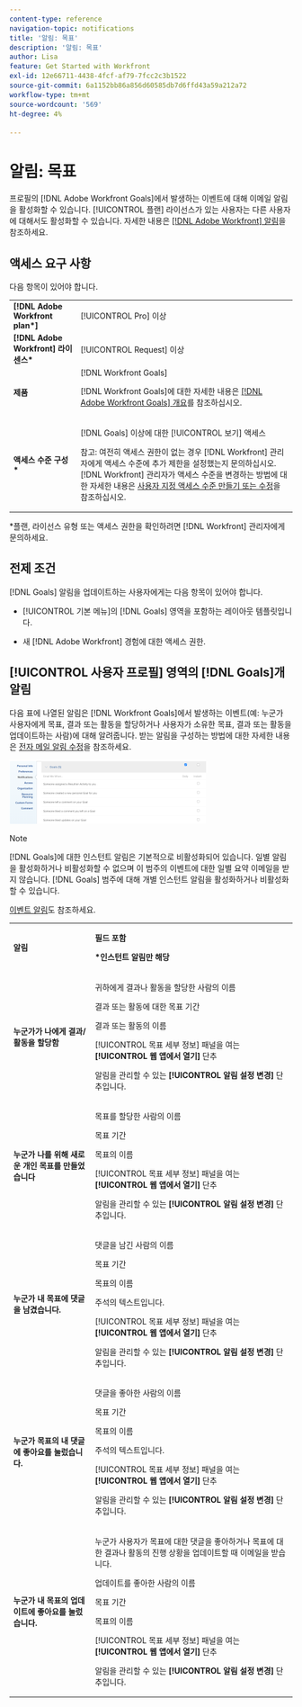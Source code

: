```yaml
---
content-type: reference
navigation-topic: notifications
title: '알림: 목표'
description: '알림: 목표'
author: Lisa
feature: Get Started with Workfront
exl-id: 12e66711-4438-4fcf-af79-7fcc2c3b1522
source-git-commit: 6a1152bb86a856d60585db7d6ffd43a59a212a72
workflow-type: tm+mt
source-wordcount: '569'
ht-degree: 4%

---
```


# 알림: 목표

프로필의 [!DNL Adobe Workfront Goals]에서 발생하는 이벤트에 대해 이메일 알림을 활성화할 수 있습니다. [!UICONTROL 플랜] 라이선스가 있는 사용자는 다른 사용자에 대해서도 활성화할 수 있습니다. 자세한 내용은 [[!DNL Adobe Workfront] 알림](../../workfront-basics/using-notifications/wf-notifications.md)을 참조하세요.

## 액세스 요구 사항

<!--
<p data-mc-conditions="QuicksilverOrClassic.Draft mode">(NOTE: because there are conditions for who sees this, I added this from the How To articles/ template although this is not a How To. But I like the format, so I thought keeping it consistent might help users. We may decide to update this when we have access and prereq for overview-type articles)</p>
-->

다음 항목이 있어야 합니다.

<table style="table-layout:auto"> 
 <col> 
 <col> 
 <tbody> 
  <tr> 
   <td role="rowheader"><strong>[!DNL Adobe Workfront plan*]</strong></td> 
   <td> <p>[!UICONTROL Pro] 이상</p> </td> 
  </tr> 
  <tr> 
   <td role="rowheader"><strong>[!DNL Adobe Workfront] 라이센스*</strong></td> 
   <td> <p>[!UICONTROL Request] 이상</p> </td> 
  </tr> 
  <tr> 
   <td role="rowheader"><strong>제품</strong></td> 
   <td>[!DNL Workfront Goals] <p>[!DNL Workfront Goals]에 대한 자세한 내용은 <a href="../../workfront-goals/goal-management/wf-goals-overview.md" class="MCXref xref">[!DNL Adobe Workfront Goals] 개요</a>를 참조하십시오.</p> </td> 
  </tr> 
  <tr> 
   <td role="rowheader"><strong>액세스 수준 구성*</strong></td> 
   <td> <p>[!DNL Goals] 이상에 대한 [!UICONTROL 보기] 액세스</p> <p>참고: 여전히 액세스 권한이 없는 경우 [!DNL Workfront] 관리자에게 액세스 수준에 추가 제한을 설정했는지 문의하십시오. [!DNL Workfront] 관리자가 액세스 수준을 변경하는 방법에 대한 자세한 내용은 <a href="../../administration-and-setup/add-users/configure-and-grant-access/create-modify-access-levels.md" class="MCXref xref">사용자 지정 액세스 수준 만들기 또는 수정</a>을 참조하십시오.</p> </td> 
  </tr> <!--
   <tr data-mc-conditions="QuicksilverOrClassic.Draft mode"> 
    <td role="rowheader">Object permissions</td> 
    <td> <p>[Insert permissions needed]</p> <p>For information on requesting additional access, see <a href="../../workfront-basics/grant-and-request-access-to-objects/request-access.md" class="MCXref xref">Request access to objects </a>.</p> </td> 
   </tr>
  --> 
 </tbody> 
</table>

&#42;플랜, 라이선스 유형 또는 액세스 권한을 확인하려면 [!DNL Workfront] 관리자에게 문의하세요.

## 전제 조건

[!DNL Goals] 알림을 업데이트하는 사용자에게는 다음 항목이 있어야 합니다.

* [!UICONTROL 기본 메뉴]의 [!DNL Goals] 영역을 포함하는 레이아웃 템플릿입니다.
* 새 [!DNL Adobe Workfront] 경험에 대한 액세스 권한.

  <!--
  <MadCap:conditionalText data-mc-conditions="QuicksilverOrClassic.Draft mode">
  (NOTE: we need this here because you can see these notifications from Classic)
  </MadCap:conditionalText>
  -->

## [!UICONTROL 사용자 프로필] 영역의 [!DNL Goals]개 알림

다음 표에 나열된 알림은 [!DNL Workfront Goals]에서 발생하는 이벤트(예: 누군가 사용자에게 목표, 결과 또는 활동을 할당하거나 사용자가 소유한 목표, 결과 또는 활동을 업데이트하는 사람)에 대해 알려줍니다. 받는 알림을 구성하는 방법에 대한 자세한 내용은 [전자 메일 알림 수정](../../workfront-basics/using-notifications/activate-or-deactivate-your-own-event-notifications.md)을 참조하세요.

![알림 환경 설정](assets/goals-notifications-preferences-350x114.png)

>[!NOTE]
>
>[!DNL Goals]에 대한 인스턴트 알림은 기본적으로 비활성화되어 있습니다. 일별 알림을 활성화하거나 비활성화할 수 없으며 이 범주의 이벤트에 대한 일별 요약 이메일을 받지 않습니다. [!DNL Goals] 범주에 대해 개별 인스턴트 알림을 활성화하거나 비활성화할 수 있습니다.

[이벤트 알림](../../workfront-basics/using-notifications/event-notifications.md)도 참조하세요.

<table style="table-layout:auto"> 
 <col> 
 <col> 
 <tbody> 
  <tr> 
   <td><strong>알림</strong></td> 
   <td> <p><strong>필드 포함</strong> </p> <p><strong>*인스턴트 알림만 해당</strong></p> </td> 
  </tr> 
  <tr> 
   <td><strong>누군가가 나에게 결과/활동을 할당함</strong></td> 
   <td> <p>귀하에게 결과나 활동을 할당한 사람의 이름</p> <p>결과 또는 활동에 대한 목표 기간</p> <p>결과 또는 활동의 이름</p> <p>[!UICONTROL 목표 세부 정보] 패널을 여는 <strong>[!UICONTROL 웹 앱에서 열기]</strong> 단추</p> <p>알림을 관리할 수 있는 <strong>[!UICONTROL 알림 설정 변경]</strong> 단추입니다.</p> </td> 
  </tr> 
  <tr> 
   <td><strong>누군가 나를 위해 새로운 개인 목표를 만들었습니다</strong> </td> 
   <td> <p>목표를 할당한 사람의 이름</p> <p>목표 기간</p> <p>목표의 이름</p> <p>[!UICONTROL 목표 세부 정보] 패널을 여는 <strong>[!UICONTROL 웹 앱에서 열기]</strong> 단추</p> <p>알림을 관리할 수 있는 <strong>[!UICONTROL 알림 설정 변경]</strong> 단추입니다.</p> </td> 
  </tr> 
  <tr> 
   <td><strong>누군가 내 목표에 댓글을 남겼습니다.</strong></td> 
   <td> <p>댓글을 남긴 사람의 이름</p> <p>목표 기간 </p> <p>목표의 이름</p> <p>주석의 텍스트입니다.</p> <p>[!UICONTROL 목표 세부 정보] 패널을 여는 <strong>[!UICONTROL 웹 앱에서 열기]</strong> 단추</p> <p>알림을 관리할 수 있는 <strong>[!UICONTROL 알림 설정 변경]</strong> 단추입니다.</p> </td> 
  </tr> 
  <tr> 
   <td><strong>누군가 목표의 내 댓글에 좋아요를 눌렀습니다.</strong></td> 
   <td> <p>댓글을 좋아한 사람의 이름</p> <p>목표 기간 </p> <p>목표의 이름</p> <p>주석의 텍스트입니다. </p> <p>[!UICONTROL 목표 세부 정보] 패널을 여는 <strong>[!UICONTROL 웹 앱에서 열기]</strong> 단추</p> <p>알림을 관리할 수 있는 <strong>[!UICONTROL 알림 설정 변경]</strong> 단추입니다.</p> </td> 
  </tr> 
  <tr> 
   <td><strong>누군가 내 목표의 업데이트에 좋아요를 눌렀습니다.</strong></td> 
   <td> <p>누군가 사용자가 목표에 대한 댓글을 좋아하거나 목표에 대한 결과나 활동의 진행 상황을 업데이트할 때 이메일을 받습니다. </p> <p>업데이트를 좋아한 사람의 이름</p> <p>목표 기간 </p> <p>목표의 이름</p> <p>[!UICONTROL 목표 세부 정보] 패널을 여는 <strong>[!UICONTROL 웹 앱에서 열기]</strong> 단추</p> <p>알림을 관리할 수 있는 <strong>[!UICONTROL 알림 설정 변경]</strong> 단추입니다.</p> </td> 
  </tr> 
 </tbody> 
</table>

<!--
NOTE FOR NAME OF GOAL IN LAST TABLE CELL: check this. Is this true? Didn't triggger when this was written; add anything else? Maybe the type of the update is mentioned?!
-->
